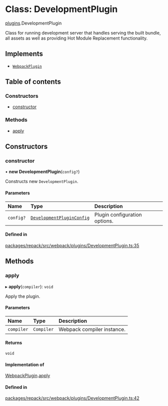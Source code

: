 # Class: DevelopmentPlugin

[plugins](../modules/plugins.md).DevelopmentPlugin

Class for running development server that handles serving the built bundle, all assets as well as
providing Hot Module Replacement functionality.

## Implements

- [`WebpackPlugin`](../interfaces/WebpackPlugin.md)

## Table of contents

### Constructors

- [constructor](./plugins.DevelopmentPlugin.md#constructor)

### Methods

- [apply](./plugins.DevelopmentPlugin.md#apply)

## Constructors

### constructor

• **new DevelopmentPlugin**(`config?`)

Constructs new `DevelopmentPlugin`.

#### Parameters

| Name | Type | Description |
| :------ | :------ | :------ |
| `config?` | [`DevelopmentPluginConfig`](../interfaces/plugins.DevelopmentPluginConfig.md) | Plugin configuration options. |

#### Defined in

[packages/repack/src/webpack/plugins/DevelopmentPlugin.ts:35](https://github.com/callstack/repack/blob/1d9a1bb/packages/repack/src/webpack/plugins/DevelopmentPlugin.ts#L35)

## Methods

### apply

▸ **apply**(`compiler`): `void`

Apply the plugin.

#### Parameters

| Name | Type | Description |
| :------ | :------ | :------ |
| `compiler` | `Compiler` | Webpack compiler instance. |

#### Returns

`void`

#### Implementation of

[WebpackPlugin](../interfaces/WebpackPlugin.md).[apply](../interfaces/WebpackPlugin.md#apply)

#### Defined in

[packages/repack/src/webpack/plugins/DevelopmentPlugin.ts:42](https://github.com/callstack/repack/blob/1d9a1bb/packages/repack/src/webpack/plugins/DevelopmentPlugin.ts#L42)
